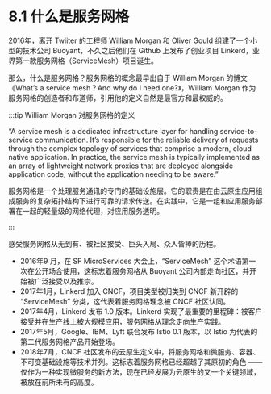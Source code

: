 # 8.1 什么是服务网格

2016年，离开 Twiiter 的工程师 William Morgan 和 Oliver Gould 组建了一个小型的技术公司 Buoyant，不久之后他们在 Github 上发布了创业项目 Linkerd，业界第一款服务网格（ServiceMesh）项目诞生。


那么，什么是服务网格？服务网格的概念最早出自于 William Morgan 的博文《What’s a service mesh？And why do I need one?》，William Morgan 作为服务网格的创造者和布道师，引用他的定义自然是最官方和最权威的。

:::tip William Morgan 对服务网格的定义

“A service mesh is a dedicated infrastructure layer for handling service-to-service communication. It’s responsible for the reliable delivery of requests through the complex topology of services that comprise a modern, cloud native application. In practice, the service mesh is typically implemented as an array of lightweight network proxies that are deployed alongside application code, without the application needing to be aware.”

服务网格是一个处理服务通讯的专门的基础设施层。它的职责是在由云原生应用组成服务的复杂拓扑结构下进行可靠的请求传送。在实践中，它是一组和应用服务部署在一起的轻量级的网络代理，对应用服务透明。

:::

感受服务网格从无到有、被社区接受、巨头入局、众人皆捧的历程。

- 2016年9 月，在 SF MicroServices 大会上，“ServiceMesh” 这个术语第一次在公开场合使用，这标志着服务网格从 Buoyant 公司内部走向社区，并开始被广泛接受以及推崇。
- 2017年1月，Linkerd 加入 CNCF，项目类型被归类到 CNCF 新开辟的 “ServiceMesh” 分类，这代表着服务网格理念被 CNCF 社区认同。
- 2017年4月，Linkerd 发布 1.0 版本。Linkerd 实现了最重要的里程碑：被客户接受并在生产线上被大规模应用，服务网格从理念走向生产实践。
- 2017年5月，Google、IBM、Lyft 联合发布 Istio 0.1 版本，以 Istio 为代表的第二代服务网格产品开始登场。
- 2018年7月，CNCF 社区发布的云原生定义中，将服务网格和微服务、容器、不可变基础设施等技术并列。这标志着服务网格已经超越了其原初的角色 —— 仅作为一种实现微服务的新方法，现在已经发展为云原生的又一个关键领域，被放在前所未有的高度。